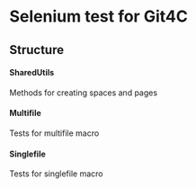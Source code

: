 # Selenium test for Git4C

## Structure

#### SharedUtils
Methods for creating spaces and pages


#### Multifile
Tests for multifile macro

#### Singlefile
Tests for singlefile macro

